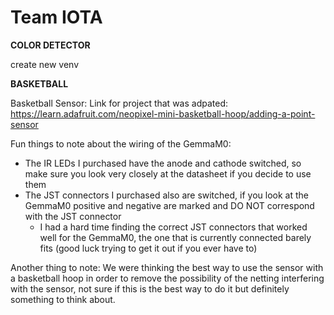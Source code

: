 # Team IOTA

**COLOR DETECTOR**

create new venv



**BASKETBALL**


Basketball Sensor:
Link for project that was adpated: https://learn.adafruit.com/neopixel-mini-basketball-hoop/adding-a-point-sensor

Fun things to note about the wiring of the GemmaM0:
- The IR LEDs I purchased have the anode and cathode switched, so make sure you look very closely at the datasheet if you decide to use them
- The JST connectors I purchased also are switched, if you look at the GemmaM0 positive and negative are marked and DO NOT correspond with the JST connector
  - I had a hard time finding the correct JST connectors that worked well for the GemmaM0, the one that is currently connected barely fits (good luck trying to get it out if you ever have to)

Another thing to note: We were thinking the best way to use the sensor with a basketball hoop in order to remove the possibility of the netting interfering with the sensor, not sure if this is the best way to do it but definitely something to think about.
